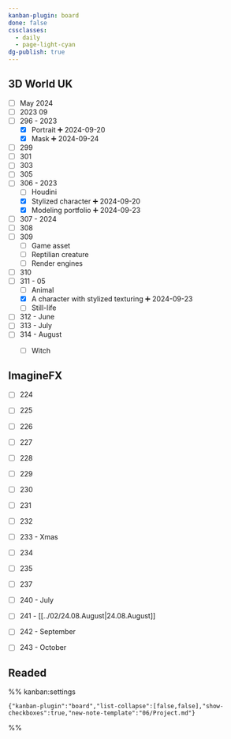 ```yaml
---
kanban-plugin: board
done: false
cssclasses:
  - daily
  - page-light-cyan
dg-publish: true
---
```


## 3D World UK

- [ ] May 2024
- [ ] 2023 09
- [ ] 296 - 2023
	- [x] Portrait ➕ 2024-09-20
	- [x] Mask ➕ 2024-09-24
- [ ] 299
- [ ] 301
- [ ] 303
- [ ] 305
- [ ] 306 - 2023
	- [ ] Houdini
	- [x] Stylized character ➕ 2024-09-20
	- [x] Modeling portfolio ➕ 2024-09-23
- [ ] 307 - 2024
- [ ] 308
- [ ] 309
	- [ ] Game asset
	- [ ] Reptilian creature
	- [ ] Render engines
- [ ] 310
- [ ] 311 - 05
	- [ ] Animal
	- [x] A character with stylized texturing ➕ 2024-09-23
	- [ ] Still-life
- [ ] 312 - June
- [ ] 313 - July
- [ ] 314 - August
	- [ ] Witch


## ImagineFX

- [ ] 224
- [ ] 225
- [ ] 226
- [ ] 227
- [ ] 228
- [ ] 229
- [ ] 230
- [ ] 231
- [ ] 232
- [ ] 233 - Xmas
- [ ] 234
- [ ] 235
- [ ] 237
- [ ] 240 - July
- [ ] 241 - [[../02/24.08.August|24.08.August]]
- [ ] 242 - September
- [ ] 243 - October


## Readed





%% kanban:settings
```
{"kanban-plugin":"board","list-collapse":[false,false],"show-checkboxes":true,"new-note-template":"06/Project.md"}
```
%%